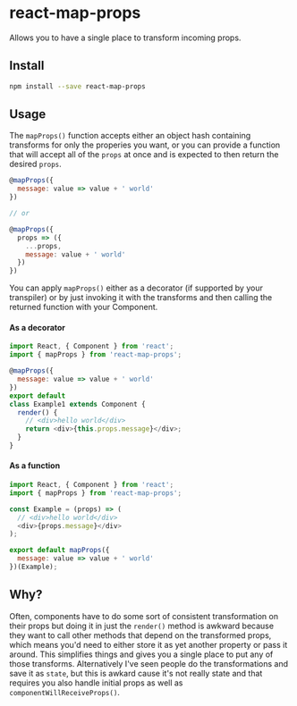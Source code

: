 react-map-props
=========================

Allows you to have a single place to transform incoming props.

## Install

```bash
npm install --save react-map-props
```

## Usage

The `mapProps()` function accepts either an object hash containing transforms for only the properies you want, or you can provide a function that will accept all of the `props` at once and is expected to then return the desired `props`.

```js
@mapProps({
  message: value => value + ' world'
})

// or

@mapProps({
  props => ({
    ...props,
    message: value + ' world'
  })
})
```

You can apply `mapProps()` either as a decorator (if supported by your transpiler) or by just invoking it with the transforms and then calling the returned function with your Component.

#### As a decorator

```js
import React, { Component } from 'react';
import { mapProps } from 'react-map-props';

@mapProps({
  message: value => value + ' world'
})
export default
class Example1 extends Component {
  render() {
    // <div>hello world</div>
    return <div>{this.props.message}</div>;
  } 
}
```

#### As a function

```js
import React, { Component } from 'react';
import { mapProps } from 'react-map-props';

const Example = (props) => (
  // <div>hello world</div>
  <div>{props.message}</div>
);

export default mapProps({
  message: value => value + ' world'
})(Example);
```

## Why?

Often, components have to do some sort of consistent transformation on their props but doing it in just the `render()` method is awkward because they want to call other methods that depend on the transformed props, which means you'd need to either store it as yet another property or pass it around. This simplifies things and gives you a single place to put any of those transforms. Alternatively I've seen people do the transformations and save it as `state`, but this is awkard cause it's not really state and that requires you also handle initial props as well as `componentWillReceiveProps()`.
